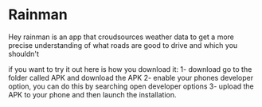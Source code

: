# Rainman

Hey rainman is an app that croudsources weather data to get a more precise understanding of what roads are good to drive and which you shouldn't

if you want to try it out here is how you download it:
1- download go to the folder called APK and download the APK
2- enable your phones developer option, you can do this by searching <phone name> open developer options
3- upload the APK to your phone and then launch the installation.
